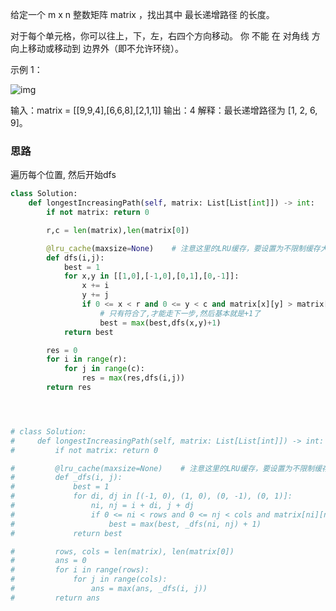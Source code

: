 给定一个 m x n 整数矩阵 matrix ，找出其中 最长递增路径 的长度。

对于每个单元格，你可以往上，下，左，右四个方向移动。 你 不能 在 对角线 方向上移动或移动到 边界外（即不允许环绕）。

示例 1：

![img](https://assets.leetcode.com/uploads/2021/01/05/grid1.jpg)

输入：matrix = [[9,9,4],[6,6,8],[2,1,1]]
输出：4 
解释：最长递增路径为 [1, 2, 6, 9]。

### 思路

遍历每个位置, 然后开始dfs

```python
class Solution:
    def longestIncreasingPath(self, matrix: List[List[int]]) -> int:
        if not matrix: return 0

        r,c = len(matrix),len(matrix[0])

        @lru_cache(maxsize=None)    # 注意这里的LRU缓存，要设置为不限制缓存大小
        def dfs(i,j):
            best = 1
            for x,y in [[1,0],[-1,0],[0,1],[0,-1]]:
                x += i 
                y += j
                if 0 <= x < r and 0 <= y < c and matrix[x][y] > matrix[i][j]:
                    # 只有符合了,才能走下一步,然后基本就是+1了
                    best = max(best,dfs(x,y)+1)
            return best

        res = 0
        for i in range(r):
            for j in range(c):
                res = max(res,dfs(i,j))
        return res




# class Solution:
#     def longestIncreasingPath(self, matrix: List[List[int]]) -> int:
#         if not matrix: return 0

#         @lru_cache(maxsize=None)    # 注意这里的LRU缓存，要设置为不限制缓存大小
#         def _dfs(i, j):
#             best = 1
#             for di, dj in [(-1, 0), (1, 0), (0, -1), (0, 1)]:
#                 ni, nj = i + di, j + dj
#                 if 0 <= ni < rows and 0 <= nj < cols and matrix[ni][nj] > matrix[i][j]:
#                     best = max(best, _dfs(ni, nj) + 1)
#             return best

#         rows, cols = len(matrix), len(matrix[0])
#         ans = 0
#         for i in range(rows):
#             for j in range(cols):
#                 ans = max(ans, _dfs(i, j))
#         return ans
```

